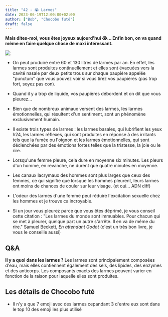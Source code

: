 ```yaml
---
title: "42 - 😭 Larmes"
date: 2023-06-19T12:00:00+02:00
author: ["Bob", "Chocobo futé"]
draft: false
---
```


**Mais dites-moi, vous êtes joyeux aujourd'hui 😭... Enfin bon, on va quand même en faire quelque chose de maxi intéressant.**

![](/img/42.jpg)

- On peut produire entre 60 et 130 litres de larmes par an. En effet, les larmes sont produites continuellement et elles sont évacuées vers la cavité nasale par deux petits trous sur chaque paupière appelée "punctum" que vous pouvez voir si vous tirez vos paupières (pas trop fort, soyez pas con).

- Quand il y a trop de liquide, vos paupières débordent et on dit que vous pleurez...

- Bien que de nombreux animaux versent des larmes, les larmes émotionnelles, qui résultent d'un sentiment, sont un phénomène exclusivement humain.

- Il existe trois types de larmes : les larmes basales, qui lubrifient les yeux h24, les larmes réflexes, qui sont produites en réponse à des irritants tels que la fumée ou l'oignon et les larmes émotionnelles, qui sont déclenchées par des émotions fortes telles que la tristesse, la joie ou le rire.

- Lorsqu'une femme pleure, cela dure en moyenne six minutes. Les pleurs d'un homme, en revanche, ne durent que quatre minutes en moyenne.

- Les canaux lacrymaux des hommes sont plus larges que ceux des femmes, ce qui signifie que lorsque les hommes pleurent, leurs larmes ont moins de chances de couler sur leur visage. (et oui... ADN diff)

- L'odeur des larmes d'une femme peut réduire l'excitation sexuelle chez les hommes et je trouve ca incroyable.

- Si un jour vous pleurez parce que vous êtes déprimé, je vous conseil cette citation :
	"Les larmes du monde sont immuables. Pour chacun qui se met à pleurer, quelque part un autre s'arrête. Il en va de même du rire." Samuel Beckett, _En attendant Godot_ (c'est un très bon livre, je vous le conseille aussi)

## Q&A

**Il y a quoi dans les larmes ?** 
Les larmes sont principalement composées d'eau, mais elles contiennent également des sels, des lipides, des enzymes et des anticorps. Les composants exacts des larmes peuvent varier en fonction de la raison pour laquelle elles sont produites.

## Les détails de Chocobo futé

- Il n'y a que 7 emoji avec des larmes cepandant 3 d'entre eux sont dans le top 10 des emoji les plus utilisé
